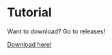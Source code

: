
<h1>Tutorial</h1>

<p>Want to download?
Go to releases!</p>

<a href="https://github.com/patryksuu/Vine-Wood-Minecraft-Mod/releases">Download here!</a>
